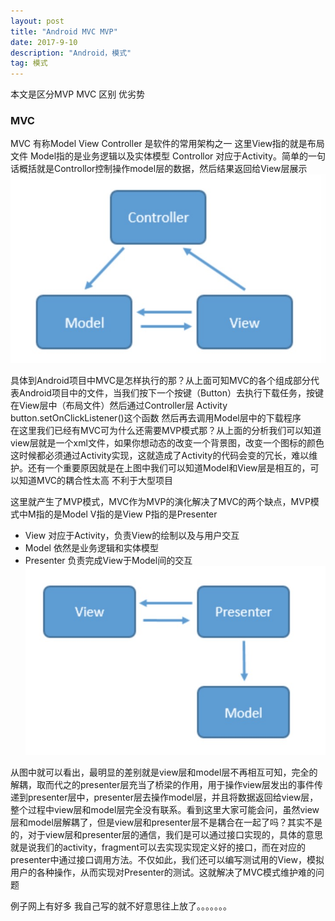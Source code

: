 ```yaml
---
layout: post
title: "Android MVC MVP"
date: 2017-9-10
description: "Android，模式"
tag: 模式
---
```


本文是区分MVP MVC 区别 优劣势

### MVC
MVC 有称Model View Controller 是软件的常用架构之一  这里View指的就是布局文件  Model指的是业务逻辑以及实体模型 Controllor 对应于Activity。简单的一句话概括就是Controllor控制操作model层的数据，然后结果返回给View层展示  
![](/images/mvc/1C3D2B1B36FCF9E280C4EFF678F25974.jpg)

具体到Android项目中MVC是怎样执行的那？从上面可知MVC的各个组成部分代表Android项目中的文件，当我们按下一个按键（Button）去执行下载任务，按键在View层中（布局文件）然后通过Controller层 Activity button.setOnClickListener()这个函数 然后再去调用Model层中的下载程序  
在这里我们已经有MVC可为什么还需要MVP模式那？从上面的分析我们可以知道view层就是一个xml文件，如果你想动态的改变一个背景图，改变一个图标的颜色 这时候都必须通过Activity实现，这就造成了Activity的代码会变的冗长，难以维护。还有一个重要原因就是在上图中我们可以知道Model和View层是相互的，可以知道MVC的耦合性太高 不利于大型项目  

这里就产生了MVP模式，MVC作为MVP的演化解决了MVC的两个缺点，MVP模式中M指的是Model
V指的是View P指的是Presenter    
* View 对应于Activity，负责View的绘制以及与用户交互
* Model 依然是业务逻辑和实体模型
* Presenter 负责完成View于Model间的交互  
![](/images/mvc/6179CD938B4CF9E221E80831E0972B38.jpg)


从图中就可以看出，最明显的差别就是view层和model层不再相互可知，完全的解耦，取而代之的presenter层充当了桥梁的作用，用于操作view层发出的事件传递到presenter层中，presenter层去操作model层，并且将数据返回给view层，整个过程中view层和model层完全没有联系。看到这里大家可能会问，虽然view层和model层解耦了，但是view层和presenter层不是耦合在一起了吗？其实不是的，对于view层和presenter层的通信，我们是可以通过接口实现的，具体的意思就是说我们的activity，fragment可以去实现实现定义好的接口，而在对应的presenter中通过接口调用方法。不仅如此，我们还可以编写测试用的View，模拟用户的各种操作，从而实现对Presenter的测试。这就解决了MVC模式维护难的问题  

例子网上有好多 我自己写的就不好意思往上放了。。。。。。。



